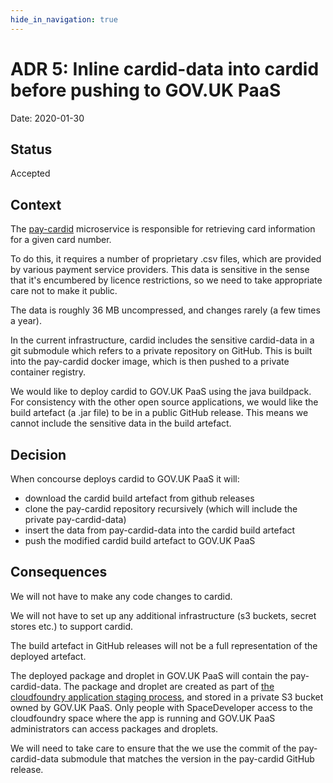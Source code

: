 ```yaml
---
hide_in_navigation: true
---
```


# ADR 5: Inline cardid-data into cardid before pushing to GOV.UK PaaS

Date: 2020-01-30

## Status

Accepted

## Context

The [pay-cardid](https://github.com/alphagov/pay-cardid) microservice is
responsible for retrieving card information for a given card number.

To do this, it requires a number of proprietary .csv files, which are provided
by various payment service providers. This data is sensitive in the sense
that it's encumbered by licence restrictions, so we need to take appropriate care
not to make it public.

The data is roughly 36 MB uncompressed, and changes rarely (a few times a year).

In the current infrastructure, cardid includes the sensitive cardid-data in a git
submodule which refers to a private repository on GitHub. This is built into the
pay-cardid docker image, which is then pushed to a private container registry.

We would like to deploy cardid to GOV.UK PaaS using the java buildpack. For
consistency with the other open source applications, we would like the build
artefact (a .jar file) to be in a public GitHub release. This means we cannot
include the sensitive data in the build artefact.

## Decision

When concourse deploys cardid to GOV.UK PaaS it will:

* download the cardid build artefact from github releases
* clone the pay-cardid repository recursively (which will include the private pay-cardid-data)
* insert the data from pay-cardid-data into the cardid build artefact
* push the modified cardid build artefact to GOV.UK PaaS

## Consequences

We will not have to make any code changes to cardid.

We will not have to set up any additional infrastructure (s3 buckets, secret
stores etc.) to support cardid.

The build artefact in GitHub releases will not be a full representation of
the deployed artefact.

The deployed package and droplet in GOV.UK PaaS will contain the pay-cardid-data.
The package and droplet are created as part of
[the cloudfoundry application staging process](https://docs.cloudfoundry.org/concepts/how-applications-are-staged.html),
and stored in a private S3 bucket owned by GOV.UK PaaS. Only people with
SpaceDeveloper access to the cloudfoundry space where the app is running and
GOV.UK PaaS administrators can access packages and droplets.

We will need to take care to ensure that the we use the commit of the
pay-cardid-data submodule that matches the version in the pay-cardid GitHub
release.
